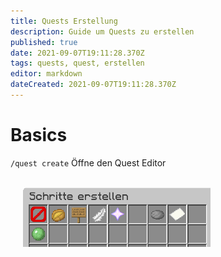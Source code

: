 ```yaml
---
title: Quests Erstellung
description: Guide um Quests zu erstellen
published: true
date: 2021-09-07T19:11:28.370Z
tags: quests, quest, erstellen
editor: markdown
dateCreated: 2021-09-07T19:11:28.370Z
---
```


# Basics
 `/quest create` Öffne den Quest Editor
 
 <br>
 <img src="/quests/image.png" alt="drawing" width="300" style="margin-left: 20px"/>
 
 